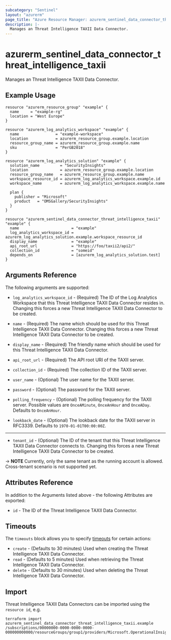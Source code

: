 ```yaml
---
subcategory: "Sentinel"
layout: "azurerm"
page_title: "Azure Resource Manager: azurerm_sentinel_data_connector_threat_intelligence_taxii"
description: |-
  Manages an Threat Intelligence TAXII Data Connector.
---
```


# azurerm_sentinel_data_connector_threat_intelligence_taxii

Manages an Threat Intelligence TAXII Data Connector.

## Example Usage

```hcl
resource "azurerm_resource_group" "example" {
  name     = "example-rg"
  location = "West Europe"
}

resource "azurerm_log_analytics_workspace" "example" {
  name                = "example-workspace"
  location            = azurerm_resource_group.example.location
  resource_group_name = azurerm_resource_group.example.name
  sku                 = "PerGB2018"
}

resource "azurerm_log_analytics_solution" "example" {
  solution_name         = "SecurityInsights"
  location              = azurerm_resource_group.example.location
  resource_group_name   = azurerm_resource_group.example.name
  workspace_resource_id = azurerm_log_analytics_workspace.example.id
  workspace_name        = azurerm_log_analytics_workspace.example.name

  plan {
    publisher = "Microsoft"
    product   = "OMSGallery/SecurityInsights"
  }
}

resource "azurerm_sentinel_data_connector_threat_intelligence_taxii" "example" {
  name                       = "example"
  log_analytics_workspace_id = azurerm_log_analytics_solution.example.workspace_resource_id
  display_name               = "example"
  api_root_url               = "https://foo/taxii2/api2/"
  collection_id              = "someid"
  depends_on                 = [azurerm_log_analytics_solution.test]
}
```

## Arguments Reference

The following arguments are supported:

* `log_analytics_workspace_id` - (Required) The ID of the Log Analytics Workspace that this Threat Intelligence TAXII Data Connector resides in. Changing this forces a new Threat Intelligence TAXII Data Connector to be created.

* `name` - (Required) The name which should be used for this Threat Intelligence TAXII Data Connector. Changing this forces a new Threat Intelligence TAXII Data Connector to be created.

* `display_name` - (Required) The friendly name which should be used for this Threat Intelligence TAXII Data Connector.

* `api_root_url` - (Required) The API root URI of the TAXII server.

* `collection_id` - (Required) The collection ID of the TAXII server.

* `user_name` - (Optional) The user name for the TAXII server.

* `password` - (Optional) The password for the TAXII server.

* `polling_frequency` - (Optional) The polling frequency for the TAXII server. Possible values are `OnceAMinute`, `OnceAnHour` and `OnceADay`. Defaults to `OnceAnHour`.

* `lookback_date` - (Optional) The lookback date for the TAXII server in RFC3339. Defaults to `1970-01-01T00:00:00Z`.

---

* `tenant_id` - (Optional) The ID of the tenant that this Threat Intelligence TAXII Data Connector connects to. Changing this forces a new Threat Intelligence TAXII Data Connector to be created.

-> **NOTE** Currently, only the same tenant as the running account is allowed. Cross-tenant scenario is not supported yet.

## Attributes Reference

In addition to the Arguments listed above - the following Attributes are exported:

* `id` - The ID of the Threat Intelligence TAXII Data Connector.

## Timeouts

The `timeouts` block allows you to specify [timeouts](https://www.terraform.io/language/resources/syntax#operation-timeouts) for certain actions:

* `create` - (Defaults to 30 minutes) Used when creating the Threat Intelligence TAXII Data Connector.
* `read` - (Defaults to 5 minutes) Used when retrieving the Threat Intelligence TAXII Data Connector.
* `delete` - (Defaults to 30 minutes) Used when deleting the Threat Intelligence TAXII Data Connector.

## Import

Threat Intelligence TAXII Data Connectors can be imported using the `resource id`, e.g.

```shell
terraform import azurerm_sentinel_data_connector_threat_intelligence_taxii.example /subscriptions/00000000-0000-0000-0000-000000000000/resourceGroups/group1/providers/Microsoft.OperationalInsights/workspaces/workspace1/providers/Microsoft.SecurityInsights/dataConnectors/dc1
```
